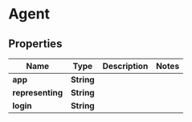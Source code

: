 
# Agent

## Properties
Name | Type | Description | Notes
------------ | ------------- | ------------- | -------------
**app** | **String** |  | 
**representing** | **String** |  | 
**login** | **String** |  | 




